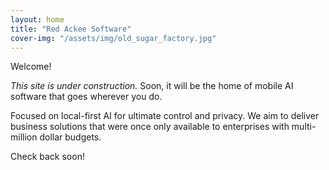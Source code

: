 ```yaml
---
layout: home
title: "Red Ackee Software"
cover-img: "/assets/img/old_sugar_factory.jpg"
---
```


<!-- <h1 class="page-title site-title" style="margin-top:0;">
  <span class="red-word">Red</span>
  <span class="ackee-word">Ackee</span>
  <span class="software-word">Software</span>
</h1> -->

Welcome!

_This site is under construction._ Soon, it will be the home of mobile AI software that goes wherever you do.

Focused on local-first AI for ultimate control and privacy. We aim to deliver business solutions that were once only available to enterprises with multi-million dollar budgets.

Check back soon!
